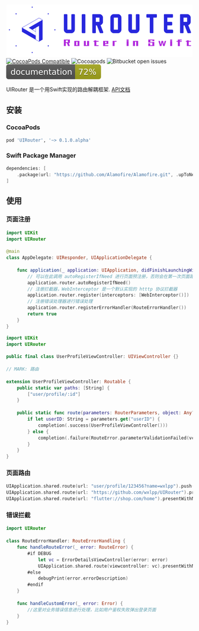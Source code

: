 ![UIRouter: Router in Swift](https://raw.githubusercontent.com/wxlpp/UIRouter/main/log.png)
[![CocoaPods Compatible](https://img.shields.io/cocoapods/v/UIRouter.svg)](https://img.shields.io/cocoapods/v/UIRouter.svg)
![Cocoapods](https://img.shields.io/cocoapods/l/UIRouter)
![Bitbucket open issues](https://img.shields.io/bitbucket/issues/wxlpp/UIRouter)
![Documentation](https://raw.githubusercontent.com/wxlpp/UIRouter/main/docs/badge.svg)

UIRouter 是一个用Swift实现的路由解耦框架.
[API文档](https://wxlpp.github.io/UIRouter/)
## 安装

### CocoaPods

```ruby
pod 'UIRouter', '~> 0.1.0.alpha'
```

### Swift Package Manager

```swift
dependencies: [
    .package(url: "https://github.com/Alamofire/Alamofire.git", .upToNextMajor(from: "0.1.0"))
]
```
## 使用

### 页面注册

```swift
import UIKit
import UIRouter

@main
class AppDelegate: UIResponder, UIApplicationDelegate {

    func application(_ application: UIApplication, didFinishLaunchingWithOptions launchOptions: [UIApplication.LaunchOptionsKey: Any]?) -> Bool {
        // 可以在此调用 autoRegisterIfNeed 进行页面预注册，否则会在第一次页面路由发生时进行注册
        application.router.autoRegisterIfNeed()
        // 注册拦截器，WebInterceptor 是一个默认实现的 htttp 协议拦截器
        application.router.register(interceptors: [WebInterceptor()])
        // 注册错误处理器进行错误处理
        application.router.registerErrorHandler(RouteErrorHandler())
        return true
    }
}

```

```swift
import UIKit
import UIRouter

public final class UserProfileViewController: UIViewController {}

// MARK: 路由

extension UserProfileViewController: Routable {
    public static var paths: [String] {
        ["user/profile/:id"]
    }

    public static func route(parameters: RouterParameters, object: Any?, completion: @escaping RouteCompletionHandler<UserProfileViewController>) {
        if let userID: String = parameters.get("userID") {
            completion(.success(UserProfileViewController()))
        } else {
            completion(.failure(RouteError.parameterValidationFailed(vcType: Self.self, name: "userID")))
        }
    }
}
```
### 页面路由
```swift
UIApplication.shared.route(url: "user/profile/123456?name=wxlpp").push()
UIApplication.shared.route(url: "https://github.com/wxlpp/UIRouter").present()
UIApplication.shared.route(url: "flutter://shop.com/home").presentWithNavigationController(UINavigationController.self)
```
### 错误拦截
```swift
import UIRouter

class RouteErrorHandler: RouteErrorHandling {
    func handleRouteError(_ error: RouteError) {
        #if DEBUG
            let vc = ErrorDetailsViewController(error: error)
            UIApplication.shared.route(viewcontroller: vc).presentWithNavigationController(UINavigationController.self)
        #else
            debugPrint(error.errorDescription)
        #endif
    }

    func handleCustomError(_ error: Error) {
        //这里对业务错误信息进行处理，比如用户鉴权失败弹出登录页面
    }
}
```